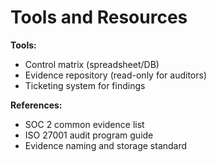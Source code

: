 # Tools and Resources
**Tools:**
- Control matrix (spreadsheet/DB)
- Evidence repository (read-only for auditors)
- Ticketing system for findings

**References:**
- SOC 2 common evidence list
- ISO 27001 audit program guide
- Evidence naming and storage standard
